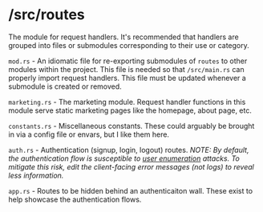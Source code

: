 # /src/routes

The module for request handlers. It's recommended that handlers are grouped into files or submodules corresponding to their use or category.

`mod.rs` - An idiomatic file for re-exporting submodules of `routes` to other modules within the project. This file is needed so that `/src/main.rs` can properly import request handlers. This file must be updated whenever a submodule is created or removed.

`marketing.rs` - The marketing module. Request handler functions in this module serve static marketing pages like the homepage, about page, etc.

`constants.rs` - Miscellaneous constants. These could arguably be brought in via a config file or envars, but I like them here.

`auth.rs` - Authentication (signup, login, logout) routes. _NOTE: By default, the authentication flow is susceptible to [user enumeration](https://www.rapid7.com/blog/post/2017/06/15/about-user-enumeration/) attacks. To mitigate this risk, edit the client-facing error messages (not logs) to reveal less information._

`app.rs` - Routes to be hidden behind an authenticaiton wall. These exist to help showcase the authentication flows.
